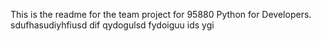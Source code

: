 This is the readme for the team project for 95880 Python for Developers. 
sdufhasudiyhfiusd  dif qydogulsd fydoiguu ids ygi
